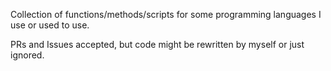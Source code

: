 Collection of functions/methods/scripts for some programming languages I use or used to use.

PRs and Issues accepted, but code might be rewritten by myself or just ignored.
